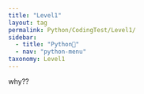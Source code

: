 ```yaml
---
title: "Level1"
layout: tag
permalink: Python/CodingTest/Level1/
sidebar:
  - title: "Python🐸"
  - nav: "python-menu"
taxonomy: Level1
---
```


why??
